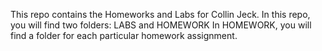 This repo contains the Homeworks and Labs for Collin Jeck.
In this repo, you will find two folders: LABS and HOMEWORK
In HOMEWORK, you will find a folder for each particular homework assignment. 